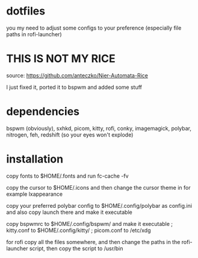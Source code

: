 # dotfiles
you my need to adjust some configs to your preference (especially file paths in rofi-launcher)



# THIS IS NOT MY RICE

source: https://github.com/anteczko/Nier-Automata-Rice

I just fixed it, ported it to bspwm and added some stuff



# dependencies
bspwm (obviously),
sxhkd,
picom,
kitty,
rofi,
conky,
imagemagick,
polybar,
nitrogen,
feh,
redshift (so your eyes won't explode)
# installation
copy fonts to $HOME/.fonts and run fc-cache -fv

copy the cursor to $HOME/.icons and then change the cursor theme in for example lxappearance

copy your preferred polybar config to $HOME/.config/polybar as config.ini and also copy launch there and make it executable

copy bspwmrc to $HOME/.config/bspwm/ and make it executable ; kitty.conf to $HOME/.config/kitty/ ; picom.conf to /etc/xdg

for rofi copy all the files somewhere, and then change the paths in the rofi-launcher script, then copy the script to /usr/bin
